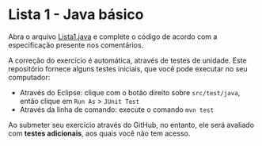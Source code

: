 # Lista 1 - Java básico

Abra o arquivo [Lista1.java](src/main/java/br/ufba/poo/Lista1.java) e complete o código de acordo com a especificação presente nos comentários.

A correção do exercício é automática, através de testes de unidade. Este repositório fornece alguns testes iniciais, que você pode executar no seu computador:

- Através do Eclipse: clique com o botão direito sobre `src/test/java`, então clique em `Run As` > `JUnit Test`
- Através da linha de comando: execute o comando `mvn test`

Ao submeter seu exercício através do GitHub, no entanto, ele será avaliado com **testes adicionais**, aos quais você não tem acesso.
